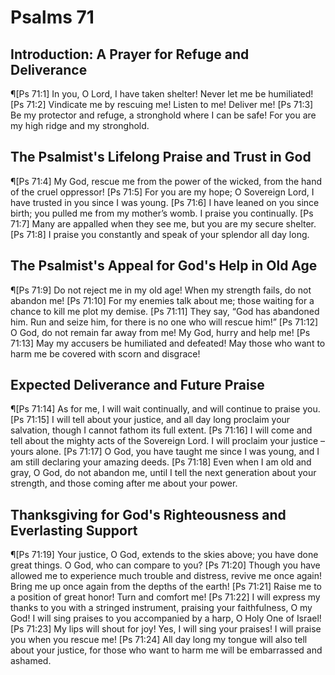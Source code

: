 # Psalms 71

## Introduction: A Prayer for Refuge and Deliverance
¶[Ps 71:1] In you, O Lord, I have taken shelter! Never let me be humiliated!
[Ps 71:2] Vindicate me by rescuing me! Listen to me! Deliver me!
[Ps 71:3] Be my protector and refuge, a stronghold where I can be safe! For you are my high ridge and my stronghold.

## The Psalmist's Lifelong Praise and Trust in God
¶[Ps 71:4] My God, rescue me from the power of the wicked, from the hand of the cruel oppressor!
[Ps 71:5] For you are my hope; O Sovereign Lord, I have trusted in you since I was young.
[Ps 71:6] I have leaned on you since birth; you pulled me from my mother’s womb. I praise you continually.
[Ps 71:7] Many are appalled when they see me, but you are my secure shelter.
[Ps 71:8] I praise you constantly and speak of your splendor all day long.

## The Psalmist's Appeal for God's Help in Old Age
¶[Ps 71:9] Do not reject me in my old age! When my strength fails, do not abandon me!
[Ps 71:10] For my enemies talk about me; those waiting for a chance to kill me plot my demise.
[Ps 71:11] They say, “God has abandoned him. Run and seize him, for there is no one who will rescue him!”
[Ps 71:12] O God, do not remain far away from me! My God, hurry and help me!
[Ps 71:13] May my accusers be humiliated and defeated! May those who want to harm me be covered with scorn and disgrace!

## Expected Deliverance and Future Praise
¶[Ps 71:14] As for me, I will wait continually, and will continue to praise you.
[Ps 71:15] I will tell about your justice, and all day long proclaim your salvation, though I cannot fathom its full extent.
[Ps 71:16] I will come and tell about the mighty acts of the Sovereign Lord. I will proclaim your justice – yours alone.
[Ps 71:17] O God, you have taught me since I was young, and I am still declaring your amazing deeds.
[Ps 71:18] Even when I am old and gray, O God, do not abandon me, until I tell the next generation about your strength, and those coming after me about your power.

## Thanksgiving for God's Righteousness and Everlasting Support
¶[Ps 71:19] Your justice, O God, extends to the skies above; you have done great things. O God, who can compare to you?
[Ps 71:20] Though you have allowed me to experience much trouble and distress, revive me once again! Bring me up once again from the depths of the earth!
[Ps 71:21] Raise me to a position of great honor! Turn and comfort me!
[Ps 71:22] I will express my thanks to you with a stringed instrument, praising your faithfulness, O my God! I will sing praises to you accompanied by a harp, O Holy One of Israel!
[Ps 71:23] My lips will shout for joy! Yes, I will sing your praises! I will praise you when you rescue me!
[Ps 71:24] All day long my tongue will also tell about your justice, for those who want to harm me will be embarrassed and ashamed.
